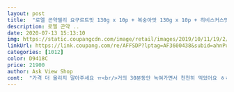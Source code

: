 ```yaml
---
layout: post 
title:  "로엘 곤약젤리 요구르트맛 130g x 10p + 복숭아맛 130g x 10p + 히비스커스맛 130g x 10p 세트, 1세트" 
description: 로엘 곤약 ..
date: 2020-07-13 15:13:10 
img: https://static.coupangcdn.com/image/retail/images/2019/10/11/19/2/be779b83-5b59-425a-b61f-15678fd34cd3.jpg 
linkUrl: https://link.coupang.com/re/AFFSDP?lptag=AF3600438&subid=ahnPublicAsk&pageKey=318411919&itemId=1016613950&vendorItemId=5453263254&traceid=V0-113-29c1fa2b9e8c4d6c 
categories: [1012] 
color: D9418C 
price: 21900 
author: Ask View Shop 
cont:  "가격 더 올리지 말아주세요 ㅠ<br/>거의 30분동안 녹여가면서 천천히 먹었어요 ㅎㅎ<br/>급 10키로가 쪄버려서 심각성을<br/>나머지 2종도 맛있네요! 예상외로 석류히비스커스가 맛나요 ㅎㅎ<br/>냉장고에 넣어서 그냥 마셔도 봤고,<br/>느껴서 주문했어요ᆢ<br/>다들 10팩에 만원대 중반인데 이건 30팩이 2만원대! 그리구 맛도 3종이여서 구매하고 골라먹는 재미가 있어요<br/>다이어트 성공하고 싶어요ᆢ<br/>다이어트 젤리 중에 가장 유명하다고 해서 사 봤습니다<br/>다이어트에는 효과가 있는 것 같아요<br/>달콤하니 맛있어요ᆢ열심히 먹고 해서<br/>먹으니 더 맛있고 곤약이라 그런지<br/>바랄뿐이네요ᆢ냉장고에 넣어서 시원하게<br/>배고프거나,출출할때는 정말 좋은것 같아요ᆢ<br/>석류 맛이 많이 나고,새콤달콤하니<br/>슈퍼에서 파는 아이스크림처럼 빨리 안녹더라구요.<br/><br/>슬러쉬처럼 먹는 게 맛은 있는데 그냥 먹는 것보다 더 달고 빨리 안 녹아서 먹기 힘들어요.<br/><br/>싱가폴 친구가 싱가폴에서 선풍적인 인기를 끌고 있다고 하더라구요.<br/><br/>아무래도 칼로리가 적은 만큼 더 찌는 일은 없는 것 같습니다.<br/><br/>아이는 두개나 먹었는데 달지 않는<br/>앞으로는 대량으로 확 사다놔야겠어요 ㅎ 칼로리도 저렴해서 남녀노소 상관없이 같이 간식으로 먹기 정말 제격입니다!<br/>엄청 맛있네요ᆢ<br/>예전에 로엘 복숭아맛 구매해서 먹어봤는데 맛있어서 계속 로엘것만 구매하고 있는데 요구르트랑 석류히비스커스도 먹을 수 있어서 좋았어요!<br/>오 완전 득템! 완전 저렴한 가격!<br/>요구르트 맛은 너무 단 느낌이 있었고, 히비스커스는 무슨 맛인지 잘 모르겠는?<br/>우선 칼로리가 낮아 맘껏 먹어도 상관없고,<br/>음료 대신, 간식 대신으로 실큰 먹으라고<br/>음식 조절 좀해서 제발 찌지만 않길<br/>이제라도 늦지 않았단 생각이 드네요ᆢ<br/>이제부터 이것만 먹여야 할것 같아요ᆢ<br/>일단 제 입맛에는 복숭아맛이 가장 맛있었어요.<br/><br/>정말 좋은 간식을 잘 산것 같아요ᆢ<br/>제가 먹을건 아니고, 아이 다이어트 음료로<br/>젤리포 맛이라 잘 먹어요ᆢ<br/>종류별로 냉장고에 넣어놓으니 아이들이 환장을 하고 먹네요 ㅎㅎ 금방 동나요 ㅋㅋㅋ<br/>주문했어요ᆢ초등 3학년아이 1년사이<br/>줘 버렸어요ᆢ한봉에 6칼로리 밖에 되지 않아<br/>진작 알았으면 참 좋았을것 같은데<br/>쪼만한게 생각보다 포만감이 있어서 밥을 적게 먹게 되구요.<br/><br/>총 30팩에 이 가격이면 정말 저렴하네요<br/>추천합니다!<br/>친구한테도 조금 보내줄 겸 대량으로 사서 먹어봤는데요!<br/>포만감도 드는것 같아요ᆢ<br/>하비스커스<br/>하비스커스, 요쿠르트,복숭아 다 먹어봤는데<br/>후기에서 많이 본 것처럼 얼렸다가 녹이면서 슬러쉬 처럼도 먹어봤는데요.<br/><br/>" 
---
```

